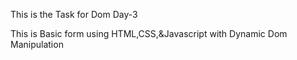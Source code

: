 This is the Task for Dom Day-3

This is Basic form using HTML,CSS,&Javascript with Dynamic Dom Manipulation
